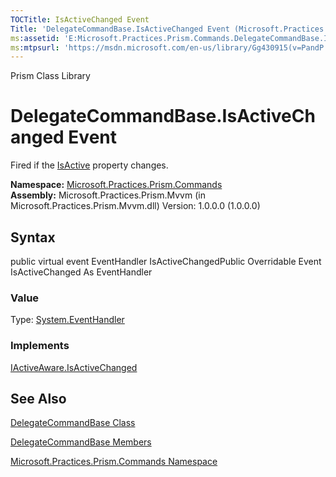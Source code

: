 ```yaml
---
TOCTitle: IsActiveChanged Event
Title: 'DelegateCommandBase.IsActiveChanged Event (Microsoft.Practices.Prism.Commands)'
ms:assetid: 'E:Microsoft.Practices.Prism.Commands.DelegateCommandBase.IsActiveChanged'
ms:mtpsurl: 'https://msdn.microsoft.com/en-us/library/Gg430915(v=PandP.50)'
---
```


Prism Class Library

DelegateCommandBase.IsActiveChanged Event
=============================================

Fired if the [IsActive](https://msdn.microsoft.com/library/microsoft.practices.prism.commands.delegatecommandbase.isactive) property changes.

**Namespace:** [Microsoft.Practices.Prism.Commands](https://msdn.microsoft.com/library/microsoft.practices.prism.commands)
**Assembly:** Microsoft.Practices.Prism.Mvvm (in Microsoft.Practices.Prism.Mvvm.dll) Version: 1.0.0.0 (1.0.0.0)

## Syntax


public virtual event EventHandler IsActiveChangedPublic Overridable Event IsActiveChanged As EventHandler
### Value

Type: [System.EventHandler](http://msdn.microsoft.com/en-us/library/xhb70ccc)
### Implements

[IActiveAware.IsActiveChanged](https://msdn.microsoft.com/library/microsoft.practices.prism.iactiveaware.isactivechanged)

See Also
--------


[DelegateCommandBase Class](https://msdn.microsoft.com/library/microsoft.practices.prism.commands.delegatecommandbase)

[DelegateCommandBase Members](https://msdn.microsoft.com/allmembers.t:microsoft.practices.prism.commands.delegatecommandbase)

[Microsoft.Practices.Prism.Commands Namespace](https://msdn.microsoft.com/library/microsoft.practices.prism.commands)
